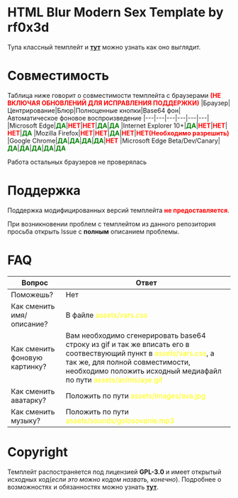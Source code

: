 # HTML Blur Modern Sex Template by rf0x3d
Тупа классный темплейт и **[тут](https://rfoxxxyshit.github.io/html-template/)** можно узнать как оно выглядит.

# Совместимость
Таблица ниже говорит о совместимости темплейта с браузерами <span style="color:red">**(НЕ ВКЛЮЧАЯ ОБНОВЛЕНИЙ ДЛЯ ИСПРАВЛЕНИЯ ПОДДЕРЖКИ)**</span>
|Браузер|Центрирование|Блюр|Полноценные кнопки|Base64 фон|Автоматическое фоновое воспроизведение
|---|---|---|---|---|---|
|Microsoft Edge|<span style="color:green">**ДА**</span>|<span style="color:red">**НЕТ**</span>|<span style="color:red">**НЕТ**</span>|<span style="color:green">**ДА**</span>|<span style="color:green">**ДА**</span>
|Internet Explorer 10+|<span style="color:green">**ДА**</span>|<span style="color:red">**НЕТ**</span>|<span style="color:red">**НЕТ**</span>|<span style="color:red">**НЕТ**</span>|<span style="color:green">**ДА**</span>
|Mozilla Firefox|<span style="color:red">**НЕТ**</span>|<span style="color:red">**НЕТ**</span>|<span style="color:green">**ДА**</span>|<span style="color:red">**НЕТ**</span>|<span style="color:red">**НЕТ(Необходимо разрешить)**</span>
|Google Chrome|<span style="color:green">**ДА**</span>|<span style="color:green">**ДА**</span>|<span style="color:green">**ДА**</span>|<span style="color:green">**ДА**</span>|<span style="color:red">**НЕТ**</span>
|Microsoft Edge Beta/Dev/Canary|<span style="color:green">**ДА**</span>|<span style="color:green">**ДА**</span>|<span style="color:green">**ДА**</span>|<span style="color:green">**ДА**</span>|<span style="color:green">**ДА**</span>

Работа остальных браузеров не проверялась

# Поддержка
Поддержка модифицированных версий темплейта <span style="color:red">**не предоставляется**</span>.

При возникновении проблем с темплейтом из данного репозитория просьба открыть Issue с **полным** описанием проблемы.

# FAQ
|Вопрос|Ответ
|---|---|
|Поможешь?|Нет
|Как сменить имя/описание?|В файле <span style="color:yellow">assets/vars.css</span>
|Как сменить фоновую картинку?|Вам необходимо сгенерировать base64 строку из gif и так же вписать его в соотвествующий пункт в <span style="color:yellow">assets/vars.css</span>, а так же, для полной совместимости, необходимо положить исходный медиафайл по пути <span style="color:yellow">assets/anims/aye.gif</span>
|Как сменить аватарку? | Положить по пути <span style="color:yellow">assets/images/ava.jpg</span>
|Как сменить музыку? | Положить по пути <span style="color:yellow">assets/sounds/golosovanie.mp3</span>

# Copyright
Темплейт распостраняется под лицензией **GPL-3.0** и имеет открытый исходных код(*если это можно кодом назвать, конечно*). Подробнее о возможностях и обязанностях можно узнать **[тут](https://github.com/rfoxxxyshit/html-template/blob/master/LICENSE)**.
